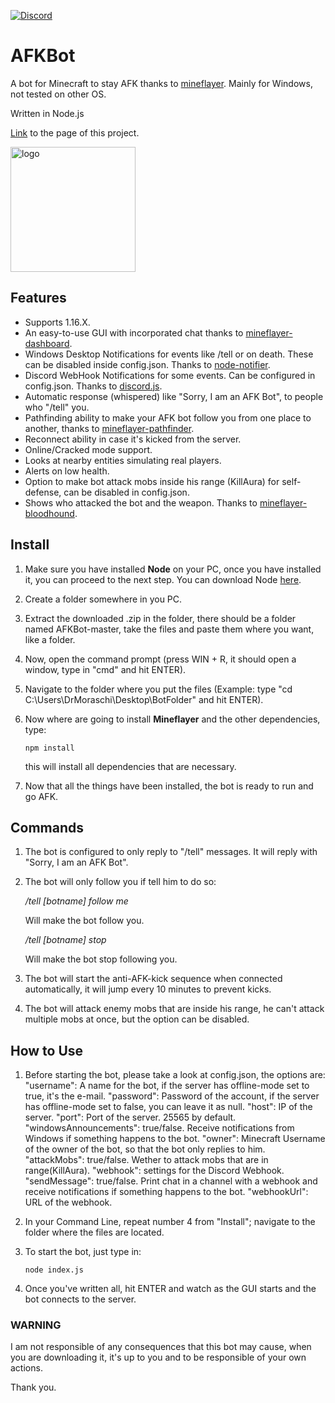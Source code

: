 [![Discord](https://img.shields.io/badge/Chat-Discord-blue.svg)](https://discord.gg/JQeVxbQT5G)
# AFKBot
A bot for Minecraft to stay AFK thanks to [mineflayer](https://github.com/PrismarineJS/mineflayer). Mainly for Windows, not tested on other OS.

Written in Node.js

[Link](https://drmoraschi.github.io/AFKBot/) to the page of this project.

<img alt="logo" src="https://github.com/DrMoraschi/AFKBot/raw/master/projectlogo.jpg" height="200" />

## Features

 * Supports 1.16.X.
 * An easy-to-use GUI with incorporated chat thanks to [mineflayer-dashboard](https://github.com/wvffle/mineflayer-dashboard).
 * Windows Desktop Notifications for events like /tell or on death. These can be disabled inside config.json. Thanks to [node-notifier](https://github.com/mikaelbr/node-notifier).
 * Discord WebHook Notifications for some events. Can be configured in config.json. Thanks to [discord.js](https://github.com/discordjs/discord.js).
 * Automatic response (whispered) like "Sorry, I am an AFK Bot", to people who "/tell" you.
 * Pathfinding ability to make your AFK bot follow you from one place to another, thanks to [mineflayer-pathfinder](https://github.com/Karang/mineflayer-pathfinder).
 * Reconnect ability in case it's kicked from the server.
 * Online/Cracked mode support.
 * Looks at nearby entities simulating real players.
 * Alerts on low health.
 * Option to make bot attack mobs inside his range (KillAura) for self-defense, can be disabled in config.json.
 * Shows who attacked the bot and the weapon. Thanks to [mineflayer-bloodhound](https://github.com/Nixes/mineflayer-bloodhound).

## Install

 1. Make sure you have installed **Node** on your PC, once you have installed it, you can proceed to the next step. You can download Node [here](https://nodejs.org/).
 1. Create a folder somewhere in you PC.
 2. Extract the downloaded .zip in the folder, there should be a folder named AFKBot-master, take the files and paste them where you want, like a folder.
 3. Now, open the command prompt (press WIN + R, it should open a window, type in "cmd" and hit ENTER).
 4. Navigate to the folder where you put the files (Example: type "cd C:\Users\DrMoraschi\Desktop\BotFolder" and hit ENTER).
 5. Now where are going to install **Mineflayer** and the other dependencies, type:
	
	`npm install`
    
    this will install all dependencies that are necessary.

 6. Now that all the things have been installed, the bot is ready to run and go AFK.

## Commands

 1. The bot is configured to only reply to "/tell" messages. It will reply with "Sorry, I am an AFK Bot".
 2. The bot will only follow you if tell him to do so:
	
	*/tell [botname] follow me*

	Will make the bot follow you.

	*/tell [botname] stop*

	Will make the bot stop following you.

 3. The bot will start the anti-AFK-kick sequence when connected automatically, it will jump every 10 minutes to prevent kicks.
 4. The bot will attack enemy mobs that are inside his range, he can't attack multiple mobs at once, but the option can be disabled.
 
## How to Use

 1. Before starting the bot, please take a look at config.json, the options are:
 	"username": A name for the bot, if the server has offline-mode set to true, it's the e-mail.
	"password": Password of the account, if the server has offline-mode set to false, you can leave it as null.
	"host": IP of the server.
	"port": Port of the server. 25565 by default.
	"windowsAnnouncements": true/false. Receive notifications from Windows if something happens to the bot.
	"owner": Minecraft Username of the owner of the bot, so that the bot only replies to him.
	"attackMobs": true/false. Wether to attack mobs that are in range(KillAura).
	"webhook": settings for the Discord Webhook.
		"sendMessage": true/false. Print chat in a channel with a webhook and receive notifications if something happens to the bot.
		"webhookUrl": URL of the webhook.
 2. In your Command Line, repeat number 4 from "Install"; navigate to the folder where the files are located.
 3. To start the bot, just type in:
	
	```node index.js```

 3. Once you've written all, hit ENTER and watch as the GUI starts and the bot connects to the server.

 ### WARNING
 
  I am not responsible of any consequences that this bot may cause, when you are downloading it, it's up to you and to be responsible of your own actions.
  
  Thank you.
